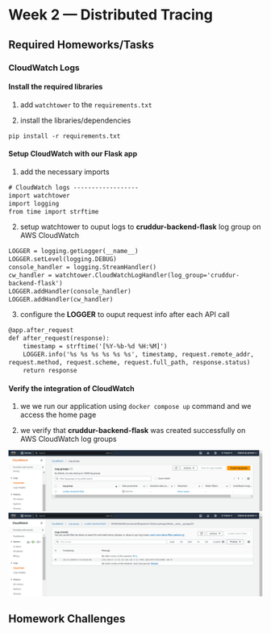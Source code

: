 # Week 2 — Distributed Tracing

## Required Homeworks/Tasks

### CloudWatch Logs

#### Install the required libraries

1. add ```watchtower``` to the ```requirements.txt```

2. install the libraries/dependencies
```
pip install -r requirements.txt
```

#### Setup CloudWatch with our Flask app

1. add the necessary imports 
```
# CloudWatch logs ------------------
import watchtower
import logging
from time import strftime
```

2. setup watchtower to ouput logs to **cruddur-backend-flask** log group on AWS CloudWatch
```
LOGGER = logging.getLogger(__name__)
LOGGER.setLevel(logging.DEBUG)
console_handler = logging.StreamHandler()
cw_handler = watchtower.CloudWatchLogHandler(log_group='cruddur-backend-flask')
LOGGER.addHandler(console_handler)
LOGGER.addHandler(cw_handler)
```

3. configure the **LOGGER** to ouput request info after each API call
```
@app.after_request
def after_request(response):
    timestamp = strftime('[%Y-%b-%d %H:%M]')
    LOGGER.info('%s %s %s %s %s %s', timestamp, request.remote_addr, request.method, request.scheme, request.full_path, response.status)
    return response
```

#### Verify the integration of CloudWatch

1. we we run our application using ```docker compose up``` command and we access the home page

2. we verify that **cruddur-backend-flask** was created successfully on AWS CloudWatch log groups

![Cloud watch log group](assets/week2/cloudwatch-logs-1.PNG)
![Cloud watch log group](assets/week2/cloudwatch-logs-2.PNG)

## Homework Challenges
